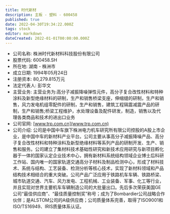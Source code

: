 ```yaml
---
title: 时代新材
description: 主板 - 塑料 - 600458
published: true
date: 2022-04-30T19:34:22.000Z
tags: stock
editor: markdown
dateCreated: 2022-01-01T00:00:00.000Z
---
```


- 公司名称: 株洲时代新材料科技股份有限公司
- 股票代码: 600458.SH
- 所在地: 湖南 - 株洲市
- 成立日期: 1994年05月24日
- 注册资本: 80,279.815万元
- 法定代表人: 彭华文
- 主营业务: 主营业务为:高分子减振降噪弹性元件，高分子复合改性材料和特种涂料及新型绝缘材料的研制，生产和销售桥梁支座，伸缩缝的研制，生产和销售，风力发电机组零配件的研制，生产和销售，建筑工程隔震减震产品的研制，生产和销售;桥梁工程维护，水处理设备及配件研发，制造，销售以及代理各类商品和技术的进出口业务
- 公司官网: [www.trp.com.cn](www.trp.com.cn)
- 公司介绍: 公司是中国中车旗下株洲电力机车研究所有限公司控股的A股上市企业，是中国中车的新材料产业平台。公司主要从事高分子减振降噪产品、高分子复合改性材料和特种涂料及新型绝缘材料等系列产品的研制开发、生产、销售和服务。公司建立了集材料技术基础性研究和新技术应用研究与新项目孵化器于一体的国家认定企业技术中心，拥有新材料系统结构领域企业博士后科研工作站、国内唯一的国家轨道交通高分子材料及制品检测中心，形成了材料技术、系统与结构、工艺装备、检测分析等核心技术，实现了新材料领域和产品结构技术相结合的重大突破。公司产品广泛应用于铁路机车车辆、铁路桥梁、城市轨道交通、汽车、风力发电、工程机械、工业装备、军事、化工等行业，并且实现对世界主要机车车辆制造公司的大批量出口。先后多次荣获美国GE公司“最佳供应商”、“最佳质量控制奖”称号；成为了Bombardier公司战略合作伙伴；是ALSTOM公司的A级供应商；公司质量体系完善，取得了ISO9001和ISO/TS16949、IRIS质量体系认证。


